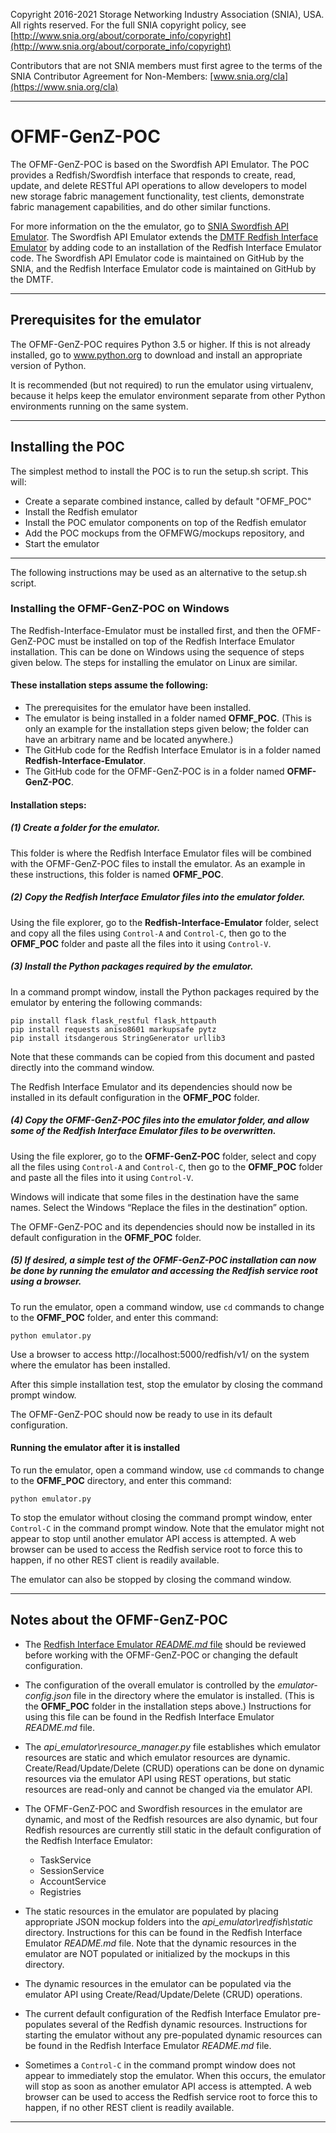 Copyright 2016-2021 Storage Networking Industry Association (SNIA), USA. All rights reserved. For the full SNIA copyright policy, see [http://www.snia.org/about/corporate_info/copyright](http://www.snia.org/about/corporate_info/copyright)

Contributors that are not SNIA members must first agree to the terms of the SNIA Contributor Agreement for Non-Members:  [www.snia.org/cla](https://www.snia.org/cla)

----

# OFMF-GenZ-POC

The OFMF-GenZ-POC is based on the Swordfish API Emulator. The POC provides a Redfish/Swordfish interface that responds to create, read, update, and delete RESTful API operations to allow developers to model new storage fabric management functionality, test clients, demonstrate fabric management capabilities, and do other similar functions.

For more information on the the emulator, go to [SNIA Swordfish API Emulator](https://github.com/SNIA/Swordfish-API-Emulator). The Swordfish API Emulator extends the [DMTF Redfish Interface Emulator](https://github.com/DMTF/Redfish-Interface-Emulator) by adding code to an installation of the Redfish Interface Emulator code. The Swordfish API Emulator code is maintained on GitHub by the SNIA, and the Redfish Interface Emulator code is maintained on GitHub by the DMTF.

----

## Prerequisites for the emulator

The OFMF-GenZ-POC requires Python 3.5 or higher. If this is not already installed, go to www.python.org to download and install an appropriate version of Python.

It is recommended (but not required) to run the emulator using virtualenv, because it helps keep the emulator environment separate from other Python environments running on the same system.

----

## Installing the POC

The simplest method to install the POC is to run the setup.sh script.  This will:
- Create a separate combined instance, called by default "OFMF_POC" 
- Install the Redfish emulator
- Install the POC emulator components on top of the Redfish emulator
- Add the POC mockups from the OFMFWG/mockups repository, and
- Start the emulator

----

The following instructions may be used as an alternative to the setup.sh script. 
### Installing the OFMF-GenZ-POC on Windows

The Redfish-Interface-Emulator must be installed first, and then the OFMF-GenZ-POC must be installed on top of the Redfish Interface Emulator installation. This can be done on Windows using the sequence of steps given below. The steps for installing the emulator on Linux are similar.


#### These installation steps assume the following:

- The prerequisites for the emulator have been installed.
- The emulator is being installed in a folder named **OFMF_POC**. (This is only an example for the installation steps given below; the folder can have an arbitrary name and be located anywhere.)
- The GitHub code for the Redfish Interface Emulator is in a folder named **Redfish-Interface-Emulator**.
- The GitHub code for the OFMF-GenZ-POC is in a folder named **OFMF-GenZ-POC**.


#### Installation steps:

##### (1) Create a folder for the emulator.

This folder is where the Redfish Interface Emulator files will be combined with the OFMF-GenZ-POC files to install the emulator. As an example in these instructions, this folder is named **OFMF_POC**.

##### (2) Copy the Redfish Interface Emulator files into the emulator folder.

Using the file explorer, go to the **Redfish-Interface-Emulator** folder, select and copy all the files using ```Control-A``` and ```Control-C```, then go to the **OFMF_POC** folder and paste all the files into it using ```Control-V```.

##### (3) Install the Python packages required by the emulator.

In a command prompt window, install the Python packages required by the emulator by entering the following commands:

```
pip install flask flask_restful flask_httpauth
pip install requests aniso8601 markupsafe pytz
pip install itsdangerous StringGenerator urllib3
```

Note that these commands can be copied from this document and pasted directly into the command window.

The Redfish Interface Emulator and its dependencies should now be installed in its default configuration in the **OFMF_POC** folder.

##### (4) Copy the OFMF-GenZ-POC files into the emulator folder, and allow some of the Redfish Interface Emulator files to be overwritten.

Using the file explorer, go to the **OFMF-GenZ-POC** folder, select and copy all the files using ```Control-A``` and ```Control-C```, then go to the **OFMF_POC** folder and paste all the files into it using ```Control-V```.

Windows will indicate that some files in the destination have the same names. Select the Windows “Replace the files in the destination” option.

The OFMF-GenZ-POC and its dependencies should now be installed in its default configuration in the **OFMF_POC** folder.

##### (5) If desired, a simple test of the OFMF-GenZ-POC installation can now be done by running the emulator and accessing the Redfish service root using a browser.

To run the emulator, open a command window, use ```cd``` commands to change to the **OFMF_POC** folder, and enter this command:

```
python emulator.py
```

Use a browser to access http://localhost:5000/redfish/v1/ on the system where the emulator has been installed. 

After this simple installation test, stop the emulator by closing the command prompt window.

The OFMF-GenZ-POC should now be ready to use in its default configuration.


#### Running the emulator after it is installed

To run the emulator, open a command window, use ```cd``` commands to change to the **OFMF_POC** directory, and enter this command:

```
python emulator.py
```

To stop the emulator without closing the command prompt window, enter ```Control-C``` in the command prompt window. Note that the emulator might not appear to stop until another emulator API access is attempted. A web browser can be used to access the Redfish service root to force this to happen, if no other REST client is readily available.

The emulator can also be stopped by closing the command window.

----

## Notes about the OFMF-GenZ-POC

- The [Redfish Interface Emulator *README.md* file](https://github.com/DMTF/Redfish-Interface-Emulator/blob/master/README.md) should be reviewed before working with the OFMF-GenZ-POC or changing the default configuration.

- The configuration of the overall emulator is controlled by the *emulator-config.json* file in the directory where the emulator is installed. (This is the **OFMF_POC** folder in the installation steps above.) Instructions for using this file can be found in the Redfish Interface Emulator *README.md* file.

- The *api_emulator\resource_manager.py* file establishes which emulator resources are static and which emulator resources are dynamic. Create/Read/Update/Delete (CRUD) operations can be done on dynamic resources via the emulator API using REST operations, but static resources are read-only and cannot be changed via the emulator API.

- The OFMF-GenZ-POC and Swordfish resources in the emulator are dynamic, and most of the Redfish resources are also dynamic, but four Redfish resources are currently still static in the default configuration of the Redfish Interface Emulator:
  - TaskService
  - SessionService
  - AccountService
  - Registries

- The static resources in the emulator are populated by placing appropriate JSON mockup folders into the *api_emulator\redfish\static* directory. Instructions for this can be found in the Redfish Interface Emulator *README.md* file. Note that the dynamic resources in the emulator are NOT populated or initialized by the mockups in this directory.

- The dynamic resources in the emulator can be populated via the emulator API using Create/Read/Update/Delete (CRUD) operations.

- The current default configuration of the Redfish Interface Emulator pre-populates several of the Redfish dynamic resources. Instructions for starting the emulator without any pre-populated dynamic resources can be found in the Redfish Interface Emulator *README.md* file.

- Sometimes a ```Control-C``` in the command prompt window does not appear to immediately stop the emulator. When this occurs, the emulator will stop as soon as another emulator API access is attempted. A web browser can be used to access the Redfish service root to force this to happen, if no other REST client is readily available.

----
